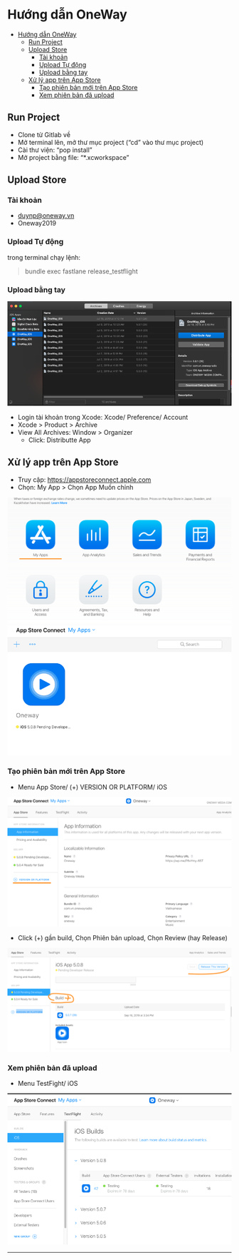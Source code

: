 # Hướng dẫn OneWay

- [Hướng dẫn OneWay](#h%c6%b0%e1%bb%9bng-d%e1%ba%abn-oneway)
  - [Run Project](#run-project)
  - [Upload Store](#upload-store)
    - [Tài khoản](#t%c3%a0i-kho%e1%ba%a3n)
    - [Upload Tự động](#upload-t%e1%bb%b1-%c4%91%e1%bb%99ng)
    - [Upload bằng tay](#upload-b%e1%ba%b1ng-tay)
  - [Xử lý app trên App Store](#x%e1%bb%ad-l%c3%bd-app-tr%c3%aan-app-store)
    - [Tạo phiên bản mới trên App Store](#t%e1%ba%a1o-phi%c3%aan-b%e1%ba%a3n-m%e1%bb%9bi-tr%c3%aan-app-store)
    - [Xem phiên bản đã upload](#xem-phi%c3%aan-b%e1%ba%a3n-%c4%91%c3%a3-upload)

## Run Project

- Clone từ Gitlab về
- Mở terminal lên, mở thư mục project (“cd” vào thư mục project)
- Cài thư viện: “pop install”
- Mở project bằng file: “*.xcworkspace”

## Upload Store

### Tài khoản

- duynp@oneway.vn
- Oneway2019

### Upload Tự động

trong terminal chạy lệnh:
> bundle exec fastlane release_testflight

### Upload bằng tay

![Organizer](Organizer.png)

- Login tài khoản trong Xcode: Xcode/ Preference/ Account
- Xcode > Product > Archive
- View All Archives: Window > Organizer
  - Click: Distributte App

## Xử lý app trên App Store

- Truy cập: https://appstoreconnect.apple.com
- Chọn: My App > Chọn App Muốn chỉnh

![Organizer](myapp.png)
![Organizer](myapp2.png)

### Tạo phiên bản mới trên App Store

- Menu App Store/ (+) VERSION OR PLATFORM/ iOS

![Organizer](newversion.png)

- Click (+) gần build, Chọn Phiên bản upload, Chọn Review (hay Release)

![Organizer](newversion2.png)

### Xem phiên bản đã upload

- Menu TestFight/ iOS

![Organizer](uploadversion.png)

---
